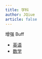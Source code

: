 ```yaml
---
title: 学科
author: JQiue
article: false
---
```


增强 Buff

+ [英语](./english/basic.md)
+ [数学](./math/basic.md)
